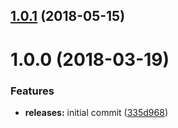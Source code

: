 <a name="1.0.1"></a>
## [1.0.1](https://github.com/hypeJunctionPro/Elgg3-hypeBraintreePayments/compare/1.0.0...1.0.1) (2018-05-15)



<a name="1.0.0"></a>
# 1.0.0 (2018-03-19)


### Features

* **releases:** initial commit ([335d968](https://github.com/hypeJunctionPro/Elgg3-hypeBraintreePayments/commit/335d968))



